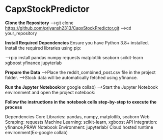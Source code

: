 # CapxStockPredictor

**Clone the Repository**
-->git clone https://github.com/priyansh2313/CapxStockPredictor.git
-->cd your_repository



**Install Required Dependencies**
Ensure you have Python 3.8+ installed. Install the required libraries using pip:

-->pip install pandas numpy requests matplotlib seaborn scikit-learn xgboost yfinance jupyterlab



 **Prepare the Data**
-->Place the reddit_combined_post.csv file in the project folder.
-->Stock data will be automatically fetched using yfinance.


**Run the Jupyter Notebook**(or google collab)
-->Start the Jupyter Notebook environment and open the project notebook:


**Follow the instructions in the notebook cells step-by-step to execute the process**



Dependencies
Core Libraries: pandas, numpy, matplotlib, seaborn
Web Scraping: requests
Machine Learning: scikit-learn, xgboost
API Integration: yfinance,PRAW
Notebook Environment: jupyterlab/ Cloud hosted runtime environment(Ex-google collab)
